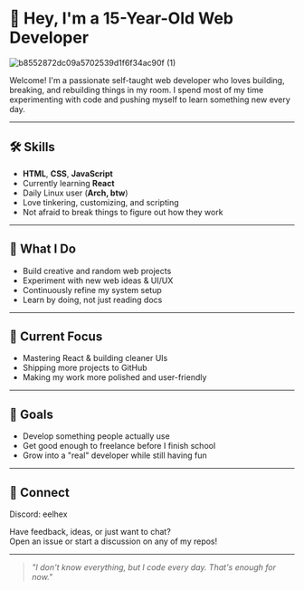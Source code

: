 # 👋 Hey, I'm a 15-Year-Old Web Developer

![b8552872dc09a5702539d1f6f34ac90f (1)](https://github.com/user-attachments/assets/9a1c3c13-d75b-4571-bb21-1f5714577a06)



Welcome! I'm a passionate self-taught web developer who loves building, breaking, and rebuilding things in my room. I spend most of my time experimenting with code and pushing myself to learn something new every day.

---

## 🛠️ Skills

- **HTML**, **CSS**, **JavaScript**
- Currently learning **React**
- Daily Linux user (**Arch, btw**)
- Love tinkering, customizing, and scripting
- Not afraid to break things to figure out how they work

---

## 🚀 What I Do

- Build creative and random web projects
- Experiment with new web ideas & UI/UX
- Continuously refine my system setup
- Learn by doing, not just reading docs

---

## 🎯 Current Focus

- Mastering React & building cleaner UIs
- Shipping more projects to GitHub
- Making my work more polished and user-friendly

---

## 🌱 Goals

- Develop something people actually use
- Get good enough to freelance before I finish school
- Grow into a "real" developer while still having fun

---

## 💬 Connect
Discord: eelhex

Have feedback, ideas, or just want to chat?  
Open an issue or start a discussion on any of my repos!

---

> _"I don't know everything, but I code every day. That's enough for now."_
